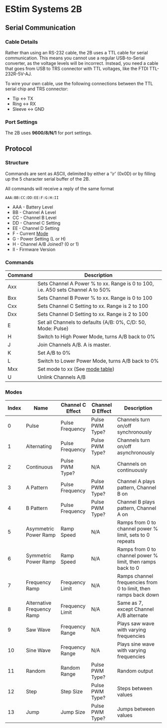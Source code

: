 # EStim Systems 2B

## Serial Communication

### Cable Details

Rather than using an RS-232 cable, the 2B uses a TTL cable for serial
communication. This means you cannot use a regular USB-to-Serial
converter, as the voltage levels will be incorrect. Instead, you need
a cable that goes from USB to TRS connector with TTL voltages, like
the FTDI TTL-232R-5V-AJ.

To wire your own cable, use the following connections between the TTL
serial chip and TRS connector:

- Tip <-> TX
- Ring <-> RX
- Sleeve <-> GND

### Port Settings

The 2B uses **9600/8/N/1** for port settings.

## Protocol

### Structure

Commands are sent as ASCII, delimited by either a '\r' (0x0D) or by
filling up the 5 character serial buffer of the 2B.

All commands will receive a reply of the same format

```
AAA:BB:CC:DD:EE:F:G:H:II
```

* AAA - Battery Level
* BB - Channel A Level
* CC - Channel B Level
* DD - Channel C Setting
* EE - Channel D Setting
* F - Current [Mode](#modes)
* G - Power Setting (L or H)
* H - Channel A/B Joined? (0 or 1)
* II - Firmware Version

### Commands

| Command | Description |
| ------- | ----------- |
| Axx | Sets Channel A Power % to xx. Range is 0 to 100, i.e. A50 sets Channel A to 50% |
| Bxx | Sets Channel B Power % to xx. Range is 0 to 100 |
| Cxx | Sets Channel C Setting to xx. Range is 2 to 100 |
| Dxx | Sets Channel D Setting to xx. Range is 2 to 100 |
| E   | Set all Channels to defaults (A/B: 0%, C/D: 50, Mode: Pulse) |
| H   | Switch to High Power Mode, turns A/B back to 0% |
| J   | Join Channels A/B. A is master. |
| K   | Set A/B to 0% | 
| L   | Switch to Lower Power Mode, turns A/B back to 0% |
| Mxx | Set mode to xx (See [mode table](#modes)) |
| U   | Unlink Channels A/B |

### Modes

| Index | Name | Channel C Effect | Channel D Effect | Description |
| ----- | ---- | ---------------- | ---------------- | ----------- |
| 0 | Pulse | Pulse Frequency | Pulse PWM Type? | Channels turn on/off synchronously |
| 1 | Alternating | Pulse Frequency | Pulse PWM Type? | Channels turn on/off asynchronously |
| 2 | Continuous | Pulse PWM Type? | N/A | Channels on continuously |
| 3 | A Pattern | Pulse Frequency | Pulse PWM Type? | Channel A plays pattern, Channel B on |
| 4 | B Pattern | Pulse Frequency | Pulse PWM Type? | Channel B plays pattern, Channel A on |
| 5 | Asymmetric Power Ramp | Ramp Speed | N/A | Ramps from 0 to channel power % limit, sets to 0 repeats |
| 6 | Symmetric Power Ramp | Ramp Speed | N/A | Ramps from 0 to channel power % limit, then ramps back to 0 |
| 7 | Frequency Ramp | Frequency Limit | N/A | Ramps channel frequencies from 0 to limit, then ramps back down |
| 8 | Alternative Frequency Ramp | Frequency Limit | N/A | Same as 7, except Channel A/B alternate |
| 9 | Saw Wave | Frequency Range | N/A | Plays saw wave with varying frequencies |
| 10 | Sine Wave | Frequency Range | N/A | Plays sine wave with varying frequencies |
| 11 | Random | Random Range | Pulse PWM Type? | Random output | 
| 12 | Step | Step Size | Pulse PWM Type? | Steps between values |
| 13 | Jump | Jump Size | Pulse PWM Type? | Jumps between values |

